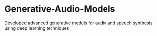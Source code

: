 # Generative-Audio-Models
Developed advanced generative models for audio and speech synthesis using deep learning techniques

